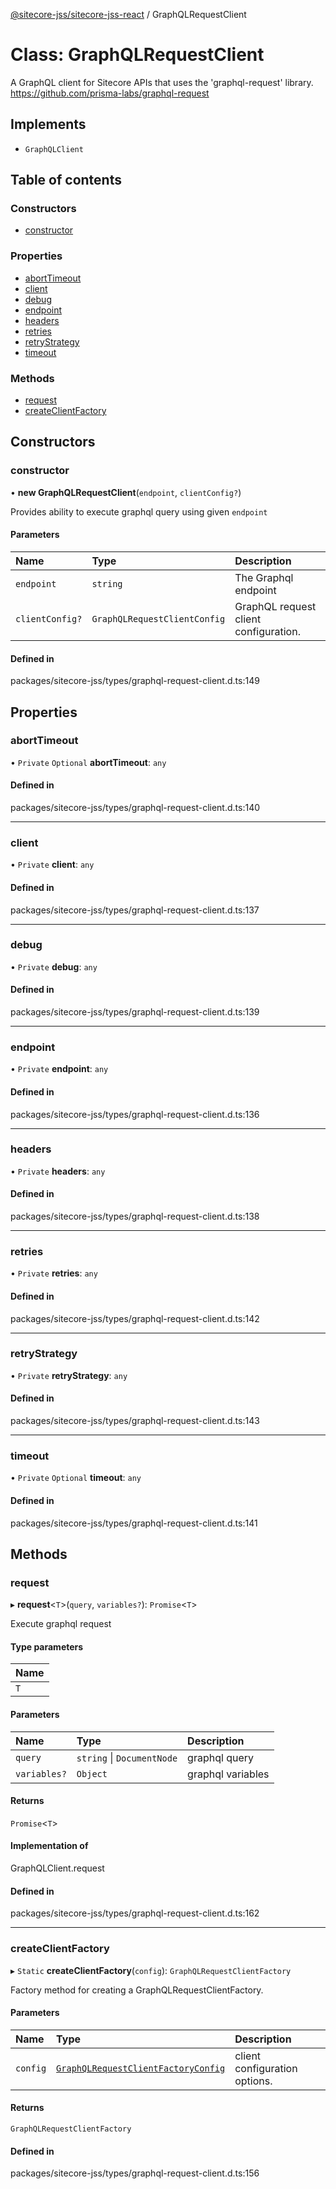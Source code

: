 [@sitecore-jss/sitecore-jss-react](../README.md) / GraphQLRequestClient

# Class: GraphQLRequestClient

A GraphQL client for Sitecore APIs that uses the 'graphql-request' library.
https://github.com/prisma-labs/graphql-request

## Implements

- `GraphQLClient`

## Table of contents

### Constructors

- [constructor](GraphQLRequestClient.md#constructor)

### Properties

- [abortTimeout](GraphQLRequestClient.md#aborttimeout)
- [client](GraphQLRequestClient.md#client)
- [debug](GraphQLRequestClient.md#debug)
- [endpoint](GraphQLRequestClient.md#endpoint)
- [headers](GraphQLRequestClient.md#headers)
- [retries](GraphQLRequestClient.md#retries)
- [retryStrategy](GraphQLRequestClient.md#retrystrategy)
- [timeout](GraphQLRequestClient.md#timeout)

### Methods

- [request](GraphQLRequestClient.md#request)
- [createClientFactory](GraphQLRequestClient.md#createclientfactory)

## Constructors

### constructor

• **new GraphQLRequestClient**(`endpoint`, `clientConfig?`)

Provides ability to execute graphql query using given `endpoint`

#### Parameters

| Name | Type | Description |
| :------ | :------ | :------ |
| `endpoint` | `string` | The Graphql endpoint |
| `clientConfig?` | `GraphQLRequestClientConfig` | GraphQL request client configuration. |

#### Defined in

packages/sitecore-jss/types/graphql-request-client.d.ts:149

## Properties

### abortTimeout

• `Private` `Optional` **abortTimeout**: `any`

#### Defined in

packages/sitecore-jss/types/graphql-request-client.d.ts:140

___

### client

• `Private` **client**: `any`

#### Defined in

packages/sitecore-jss/types/graphql-request-client.d.ts:137

___

### debug

• `Private` **debug**: `any`

#### Defined in

packages/sitecore-jss/types/graphql-request-client.d.ts:139

___

### endpoint

• `Private` **endpoint**: `any`

#### Defined in

packages/sitecore-jss/types/graphql-request-client.d.ts:136

___

### headers

• `Private` **headers**: `any`

#### Defined in

packages/sitecore-jss/types/graphql-request-client.d.ts:138

___

### retries

• `Private` **retries**: `any`

#### Defined in

packages/sitecore-jss/types/graphql-request-client.d.ts:142

___

### retryStrategy

• `Private` **retryStrategy**: `any`

#### Defined in

packages/sitecore-jss/types/graphql-request-client.d.ts:143

___

### timeout

• `Private` `Optional` **timeout**: `any`

#### Defined in

packages/sitecore-jss/types/graphql-request-client.d.ts:141

## Methods

### request

▸ **request**\<`T`\>(`query`, `variables?`): `Promise`\<`T`\>

Execute graphql request

#### Type parameters

| Name |
| :------ |
| `T` |

#### Parameters

| Name | Type | Description |
| :------ | :------ | :------ |
| `query` | `string` \| `DocumentNode` | graphql query |
| `variables?` | `Object` | graphql variables |

#### Returns

`Promise`\<`T`\>

#### Implementation of

GraphQLClient.request

#### Defined in

packages/sitecore-jss/types/graphql-request-client.d.ts:162

___

### createClientFactory

▸ `Static` **createClientFactory**(`config`): `GraphQLRequestClientFactory`

Factory method for creating a GraphQLRequestClientFactory.

#### Parameters

| Name | Type | Description |
| :------ | :------ | :------ |
| `config` | [`GraphQLRequestClientFactoryConfig`](../README.md#graphqlrequestclientfactoryconfig) | client configuration options. |

#### Returns

`GraphQLRequestClientFactory`

#### Defined in

packages/sitecore-jss/types/graphql-request-client.d.ts:156
